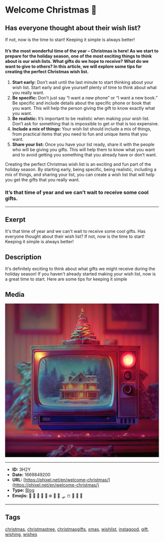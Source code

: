 # Welcome Christmas 🎄
## Has everyone thought about their wish list?

If not, now is the time to start! 
Keeping it simple is always better!

#### It’s the most wonderful time of the year – Christmas is here! As we start to prepare for the holiday season, one of the most exciting things to think about is our wish lists. What gifts do we hope to receive? What do we want to give to others? In this article, we will explore some tips for creating the perfect Christmas wish list.

1. **Start early:** Don’t wait until the last minute to start thinking about your wish list. Start early and give yourself plenty of time to think about what you really want.
2. **Be specific:** Don’t just say “I want a new phone” or “I want a new book.” Be specific and include details about the specific phone or book that you want. This will help the person giving the gift to know exactly what you want.
3. **Be realistic:** It’s important to be realistic when making your wish list. Don’t ask for something that is impossible to get or that is too expensive.
4. **Include a mix of things:** Your wish list should include a mix of things, from practical items that you need to fun and unique items that you want.
5. **Share your list:** Once you have your list ready, share it with the people who will be giving you gifts. This will help them to know what you want and to avoid getting you something that you already have or don’t want.

Creating the perfect Christmas wish list is an exciting and fun part of the holiday season. By starting early, being specific, being realistic, including a mix of things, and sharing your list, you can create a wish list that will help you get the gifts that you really want.

### It’s that time of year and we can’t wait to receive some cool gifts.


------------
## Exerpt
It's that time of year and we can't wait to receive some cool gifts. Has everyone thought about their wish list? If not, now is the time to start! Keeping it simple is always better!
## Description
It's definitely exciting to think about what gifts we might receive during the holiday season! If you haven't already started making your wish list, now is a great time to start. Here are some tips for keeping it simple
## Media
<img src="media/welcome-christmas.jpg">

------------
- **ID:** 3H2Y
- **Date:** 1669849200
- **URL:** [https://phixel.net/en/welcome-christmas/](https://phixel.net/en/welcome-christmas/)
- **Type:** [Blog](#blog)
- **Emojis:** 🎁 🎅 🏻 🎄 🦌 ❄️ 🤶 🏽 🛷 ☃️ 🥂 👨 👧 ️

------------
## Tags
[christmas](#christmas), [christmastree](#christmastree), [christmasgifts](#christmasgifts), [xmas](#xmas), [wishlist](#wishlist), [instagood](#instagood), [gift](#gift), [wishing](#wishing), [wishes](#wishes)
